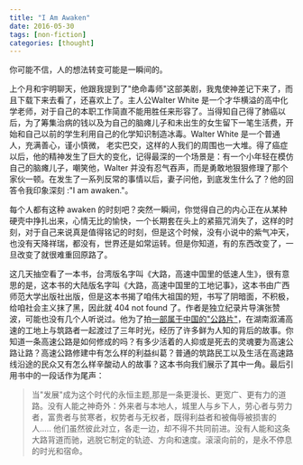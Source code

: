 ```yaml
---
title: "I Am Awaken"
date: 2016-05-30
tags: [non-fiction]
categories: [thought]
---
```


你可能不信，人的想法转变可能是一瞬间的。

<!--more-->

上个月和宇明聊天，他跟我提到了"绝命毒师"这部美剧，我鬼使神差记下来了，而且下载下来去看了，还喜欢上了。主人公Walter White 是一个才华横溢的高中化学老师，对于自己的本职工作简直不能用胜任来形容了。当得知自己得了肺癌以后，为了筹集治病的钱以及为自己的脑瘫儿子和未出生的女生留下一笔生活费，开始和自己以前的学生利用自己的化学知识制造冰毒。Walter White 是一个普通人，充满善心，谨小慎微， 老实巴交，这样的人我们的周围也一大堆。得了癌症以后，他的精神发生了巨大的变化，记得最深的一个场景是：有一个小年轻在模仿自己的脑瘫儿子，嘲笑他，Walter 并没有忍气吞声，而是勇敢地狠狠修理了那个家伙一顿。在发生了一系列反常的事情以后，妻子问他，到底发生什么了？他的回答令我印象深刻 :"I am awaken."。

每个人都有这种 awaken 的时刻吧？突然一瞬间，你觉得自己的内心正在从某种硬壳中挣扎出来，心情无比的愉快，一个长期套在头上的紧箍咒消失了，这样的时刻，对于自己来说真是值得铭记的时刻，但是这个时候，没有小说中的紫气冲天，也没有天降祥瑞，都没有，世界还是如常运转。但是你知道，有的东西改变了，一旦改变了就很难重回原路了。

这几天抽空看了一本书，台湾版名字叫《大路，高速中国里的低速人生》，很有意思的是，这本书的大陆版名字叫《大路，高速中国里的工地记事》，这本书由广西师范大学出版社出版，但是这本书揭了咱伟大祖国的短，书写了阴暗面，不积极，给咱社会主义抹了黑，因此就 404 not found 了。作者是独立纪录片导演张赞波，可能也没有几个人听说过。他为了拍[一部属于中国的"公路片"](https://www.youtube.com/watch?v=JrxR5ctWGHQ)，在湖南溆浦高速的工地上与筑路者一起渡过了三年时光，经历了许多鲜为人知的背后的故事。你知道一条高速公路是如何修成的吗？有多少活着的人抑或是死去的灵魂要为高速公路让路？高速公路修建中有怎么样的利益纠葛？普通的筑路民工以及生活在高速路线沿途的民众又有怎么样辛酸动人的故事？这本书向我们展示了其中一角。最后引用书中的一段话作为尾声：

> 当"发展"成为这个时代的永恒主题,那是一条更漫长、更宽广、更有力的道路。没有人能之神奇外：外来者与本地人，城里人与乡下人，劳心者与劳力者，富贵者与贫寒者，权势者与无权者，既得利益者和被侮辱被损害的人..... 他们虽然彼此对立，各走一边，却不得不共同前进。没有人能和这条大路背道而驰，逃脱它制定的轨迹、方向和速度。滚滚向前的，是永不停息的时光和宿命。
